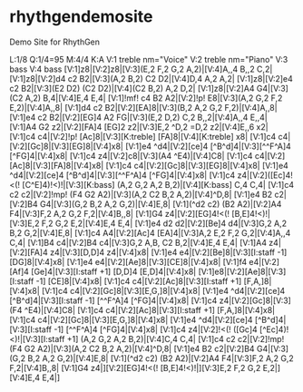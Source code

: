 # rhythgendemosite
Demo Site for RhythGen


L:1/8
Q:1/4=95
M:4/4
K:A
V:1 treble nm="Voice"
V:2 treble nm="Piano"
V:3 bass
V:4 bass
[V:1]z8|[V:2]z8|[V:3](E,2 F,2 G,2 A,2)|[V:4]A,,4 B,,2 C,2|
[V:1]z8|[V:2]d4 c2 B2|[V:3](A,2 B,2) C2 D2|[V:4]D,4 A,2 A,2|
[V:1]z8|[V:2]e4 c2 B2|[V:3](E2 D2) (C2 D2)|[V:4](C2 B,2) A,2 D,2|
[V:1]z8|[V:2]A4 G4|[V:3](C2 A,2) B,4|[V:4]E,4 E,4|
[V:1]!mf! c4 B2 A2|[V:2]!p! E8|[V:3](A,2 G,2 F,2 E,2)|[V:4]A,,8|
[V:1]d4 c2 B2|[V:2][EA]8|[V:3](B,2 A,2 G,2 F,2)|[V:4]A,,8|
[V:1]e4 c2 B2|[V:2][EG]4 A2 FG|[V:3](E,2 D,2) C,2 B,,2|[V:4]A,,4 E,,4|
[V:1]A4 G2 z2|[V:2][FA]4 [EG]2 z2|[V:3]E,2 ^D,2 =D,2 z2|[V:4]E,,6 x2|
[V:1]c4 c4|[V:2]!p! [Ac]8|[V:3][K:treble] [FA]8|[V:4][K:treble] x8|
[V:1]c4 c4|[V:2][Gc]8|[V:3][EG]8|[V:4]x8|
[V:1]e4 ^d4|[V:2][ce]4 [^B^d]4|[V:3][^^F^A]4 [^FG]4|[V:4]x8|
[V:1]c4 z4|[V:2]c8|[V:3](A4 ^E4)|[V:4]C8|
[V:1]c4 c4|[V:2][Ac]8|[V:3][FA]8|[V:4]x8|
[V:1]c4 c4|[V:2][Gc]8|[V:3][EG]8|[V:4]x8|
[V:1]e4 ^d4|[V:2][ce]4 [^B^d]4|[V:3][^^F^A]4 [^FG]4|[V:4]x8|
[V:1]c4 z4|[V:2]([Ec]4!<(! [C^E]4)!<)!|[V:3][K:bass] (A,2 G,2 A,2 B,2)|[V:4][K:bass] C,4 C,4|
[V:1]c4 c2 c2|[V:2]!mp! (F4 G2 A2)|[V:3](A,2 C2 B,2 A,2)|[V:4]^D,8|
[V:1]e4 B2 c2|[V:2]B4 G4|[V:3](G,2 B,2 A,2 G,2)|[V:4]E,8|
[V:1](^d2 c2) (B2 A2)|[V:2]A4 F4|[V:3]F,2 A,2 G,2 F,2|[V:4]B,,8|
[V:1]G4 z4|[V:2][EG]4!<(! [B,E]4!<)!|[V:3]E,2 F,2 G,2 E,2|[V:4]E,4 E,4|
[V:1]e4 d2 d2|[V:2][Be]4 d4|[V:3]G,2 A,2 B,2 G,2|[V:4]E,8|
[V:1]c4 A4|[V:2][Ac]4 [EA]4|[V:3]A,2 E,2 F,2 G,2|[V:4]A,,4 C,4|
[V:1]B4 c4|[V:2]B4 c4|[V:3]G,2 A,B, C2 B,2|[V:4]E,4 E,4|
[V:1]A4 z4|[V:2][FA]4 z4|[V:3][D,D]4 z4|[V:4]x8|
[V:1]e4 e4|[V:2][Be]8|[V:3][I:staff -1] [DG]8|[V:4]x8|
[V:1]e4 e4|[V:2][Ae]8|[V:3][CE]8|[V:4]x8|
[V:1]f4 e4|[V:2][Af]4 [Ge]4|[V:3][I:staff +1] [D,D]4 [E,D]4|[V:4]x8|
[V:1]e8|[V:2][Ae]8|[V:3][I:staff -1] [CE]8|[V:4]x8|
[V:1]c4 c4|[V:2][Ac]8|[V:3][I:staff +1] [F,A,]8|[V:4]x8|
[V:1]c4 c4|[V:2][Gc]8|[V:3][E,G,]8|[V:4]x8|
[V:1]e4 ^d4|[V:2][ce]4 [^B^d]4|[V:3][I:staff -1] [^^F^A]4 [^FG]4|[V:4]x8|
[V:1]c4 z4|[V:2][Gc]8|[V:3](F4 ^E4)|[V:4]C8|
[V:1]c4 c4|[V:2][Ac]8|[V:3][I:staff +1] [F,A,]8|[V:4]x8|
[V:1]c4 c4|[V:2][Gc]8|[V:3][E,G,]8|[V:4]x8|
[V:1]e4 ^d4|[V:2][ce]4 [^B^d]4|[V:3][I:staff -1] [^^F^A]4 [^FG]4|[V:4]x8|
[V:1]c4 z4|[V:2]!<(! ([Gc]4 [^Ec]4)!<)!|[V:3][I:staff +1] (A,2 G,2 A,2 B,2)|[V:4]C,4 C,4|
[V:1]c4 c2 c2|[V:2]!mp! (F4 G2 A2)|[V:3](A,2 C2 B,2 A,2)|[V:4]^D,8|
[V:1]e4 B2 c2|[V:2]B4 G4|[V:3](G,2 B,2 A,2 G,2)|[V:4]E,8|
[V:1](^d2 c2) (B2 A2)|[V:2]A4 F4|[V:3]F,2 A,2 G,2 F,2|[V:4]B,,8|
[V:1]G4 z4|][V:2][EG]4!<(! [B,E]4!<)!|][V:3]E,2 F,2 G,2 E,2|][V:4]E,4 E,4|]